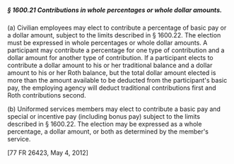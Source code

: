 ##### § 1600.21 Contributions in whole percentages or whole dollar amounts. #####

(a) Civilian employees may elect to contribute a percentage of basic pay or a dollar amount, subject to the limits described in § 1600.22. The election must be expressed in whole percentages or whole dollar amounts. A participant may contribute a percentage for one type of contribution and a dollar amount for another type of contribution. If a participant elects to contribute a dollar amount to his or her traditional balance and a dollar amount to his or her Roth balance, but the total dollar amount elected is more than the amount available to be deducted from the participant's basic pay, the employing agency will deduct traditional contributions first and Roth contributions second.

(b) Uniformed services members may elect to contribute a basic pay and special or incentive pay (including bonus pay) subject to the limits described in § 1600.22. The election may be expressed as a whole percentage, a dollar amount, or both as determined by the member's service.

[77 FR 26423, May 4, 2012]